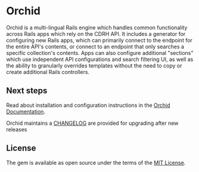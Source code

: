 # Orchid

Orchid is a multi-lingual Rails engine which handles common functionality across
Rails apps which rely on the CDRH API. It includes a generator for configuring
new Rails apps, which can primarily connect to the endpoint for the entire API's
contents, or connect to an endpoint that only searches a specific collection's
contents. Apps can also configure additional "sections" which use independent
API configurations and search filtering UI, as well as the ability to granularly
overrides templates without the need to copy or create additional Rails
controllers.

## Next steps

Read about installation and configuration instructions in the [Orchid Documentation](docs/README.md).

Orchid maintains a [CHANGELOG](CHANGELOG.md) are provided for upgrading after
new releases

## License
The gem is available as open source under the terms of the [MIT
License](http://opensource.org/licenses/MIT).
